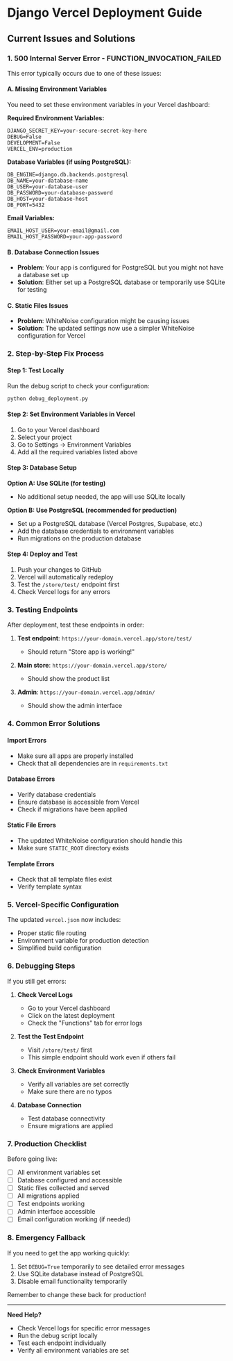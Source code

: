 # Django Vercel Deployment Guide

## Current Issues and Solutions

### 1. **500 Internal Server Error - FUNCTION_INVOCATION_FAILED**

This error typically occurs due to one of these issues:

#### **A. Missing Environment Variables**
You need to set these environment variables in your Vercel dashboard:

**Required Environment Variables:**
```
DJANGO_SECRET_KEY=your-secure-secret-key-here
DEBUG=False
DEVELOPMENT=False
VERCEL_ENV=production
```

**Database Variables (if using PostgreSQL):**
```
DB_ENGINE=django.db.backends.postgresql
DB_NAME=your-database-name
DB_USER=your-database-user
DB_PASSWORD=your-database-password
DB_HOST=your-database-host
DB_PORT=5432
```

**Email Variables:**
```
EMAIL_HOST_USER=your-email@gmail.com
EMAIL_HOST_PASSWORD=your-app-password
```

#### **B. Database Connection Issues**
- **Problem**: Your app is configured for PostgreSQL but you might not have a database set up
- **Solution**: Either set up a PostgreSQL database or temporarily use SQLite for testing

#### **C. Static Files Issues**
- **Problem**: WhiteNoise configuration might be causing issues
- **Solution**: The updated settings now use a simpler WhiteNoise configuration for Vercel

### 2. **Step-by-Step Fix Process**

#### **Step 1: Test Locally**
Run the debug script to check your configuration:
```bash
python debug_deployment.py
```

#### **Step 2: Set Environment Variables in Vercel**
1. Go to your Vercel dashboard
2. Select your project
3. Go to Settings → Environment Variables
4. Add all the required variables listed above

#### **Step 3: Database Setup**
**Option A: Use SQLite (for testing)**
- No additional setup needed, the app will use SQLite locally

**Option B: Use PostgreSQL (recommended for production)**
- Set up a PostgreSQL database (Vercel Postgres, Supabase, etc.)
- Add the database credentials to environment variables
- Run migrations on the production database

#### **Step 4: Deploy and Test**
1. Push your changes to GitHub
2. Vercel will automatically redeploy
3. Test the `/store/test/` endpoint first
4. Check Vercel logs for any errors

### 3. **Testing Endpoints**

After deployment, test these endpoints in order:

1. **Test endpoint**: `https://your-domain.vercel.app/store/test/`
   - Should return "Store app is working!"

2. **Main store**: `https://your-domain.vercel.app/store/`
   - Should show the product list

3. **Admin**: `https://your-domain.vercel.app/admin/`
   - Should show the admin interface

### 4. **Common Error Solutions**

#### **Import Errors**
- Make sure all apps are properly installed
- Check that all dependencies are in `requirements.txt`

#### **Database Errors**
- Verify database credentials
- Ensure database is accessible from Vercel
- Check if migrations have been applied

#### **Static File Errors**
- The updated WhiteNoise configuration should handle this
- Make sure `STATIC_ROOT` directory exists

#### **Template Errors**
- Check that all template files exist
- Verify template syntax

### 5. **Vercel-Specific Configuration**

The updated `vercel.json` now includes:
- Proper static file routing
- Environment variable for production detection
- Simplified build configuration

### 6. **Debugging Steps**

If you still get errors:

1. **Check Vercel Logs**
   - Go to your Vercel dashboard
   - Click on the latest deployment
   - Check the "Functions" tab for error logs

2. **Test the Test Endpoint**
   - Visit `/store/test/` first
   - This simple endpoint should work even if others fail

3. **Check Environment Variables**
   - Verify all variables are set correctly
   - Make sure there are no typos

4. **Database Connection**
   - Test database connectivity
   - Ensure migrations are applied

### 7. **Production Checklist**

Before going live:
- [ ] All environment variables set
- [ ] Database configured and accessible
- [ ] Static files collected and served
- [ ] All migrations applied
- [ ] Test endpoints working
- [ ] Admin interface accessible
- [ ] Email configuration working (if needed)

### 8. **Emergency Fallback**

If you need to get the app working quickly:
1. Set `DEBUG=True` temporarily to see detailed error messages
2. Use SQLite database instead of PostgreSQL
3. Disable email functionality temporarily

Remember to change these back for production!

---

**Need Help?**
- Check Vercel logs for specific error messages
- Run the debug script locally
- Test each endpoint individually
- Verify all environment variables are set 